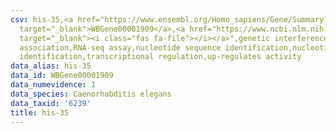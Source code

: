 ```yaml
---
csv: his-35,<a href="https://www.ensembl.org/Homo_sapiens/Gene/Summary?db=core;g=WBGene00001909"
  target="_blank">WBGene00001909</a>,<a href="https://www.ncbi.nlm.nih.gov/pubmed/27496166"
  target="_blank"><i class="fas fa-file"></i></a>",genetic interference,functional
  association,RNA-seq assay,nucleotide sequence identification,nucleotide sequence
  identification,transcriptional regulation,up-regulates activity
data_alias: his-35
data_id: WBGene00001909
data_numevidence: 1
data_species: Caenorhabditis elegans
data_taxid: '6239'
title: his-35
---
```

